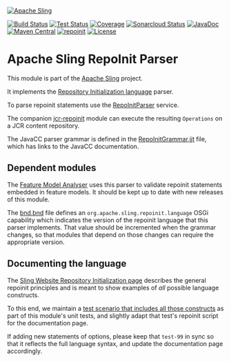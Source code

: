 [![Apache Sling](https://sling.apache.org/res/logos/sling.png)](https://sling.apache.org)

&#32;[![Build Status](https://ci-builds.apache.org/job/Sling/job/modules/job/sling-org-apache-sling-repoinit-parser/job/master/badge/icon)](https://ci-builds.apache.org/job/Sling/job/modules/job/sling-org-apache-sling-repoinit-parser/job/master/)&#32;[![Test Status](https://img.shields.io/jenkins/tests.svg?jobUrl=https://ci-builds.apache.org/job/Sling/job/modules/job/sling-org-apache-sling-repoinit-parser/job/master/)](https://ci-builds.apache.org/job/Sling/job/modules/job/sling-org-apache-sling-repoinit-parser/job/master/test/?width=800&height=600)&#32;[![Coverage](https://sonarcloud.io/api/project_badges/measure?project=apache_sling-org-apache-sling-repoinit-parser&metric=coverage)](https://sonarcloud.io/dashboard?id=apache_sling-org-apache-sling-repoinit-parser)&#32;[![Sonarcloud Status](https://sonarcloud.io/api/project_badges/measure?project=apache_sling-org-apache-sling-repoinit-parser&metric=alert_status)](https://sonarcloud.io/dashboard?id=apache_sling-org-apache-sling-repoinit-parser)&#32;[![JavaDoc](https://www.javadoc.io/badge/org.apache.sling/org.apache.sling.repoinit.parser.svg)](https://www.javadoc.io/doc/org.apache.sling/org-apache-sling-repoinit-parser)&#32;[![Maven Central](https://maven-badges.herokuapp.com/maven-central/org.apache.sling/org.apache.sling.repoinit.parser/badge.svg)](https://search.maven.org/#search%7Cga%7C1%7Cg%3A%22org.apache.sling%22%20a%3A%22org.apache.sling.repoinit.parser%22)&#32;[![repoinit](https://sling.apache.org/badges/group-repoinit.svg)](https://github.com/apache/sling-aggregator/blob/master/docs/group/repoinit.md) [![License](https://img.shields.io/badge/License-Apache%202.0-blue.svg)](https://www.apache.org/licenses/LICENSE-2.0)

# Apache Sling RepoInit Parser

This module is part of the [Apache Sling](https://sling.apache.org) project.

It implements the [Repository Initialization language](https://sling.apache.org/documentation/bundles/repository-initialization.html) parser.

To parse repoinit statements use the [RepoInitParser](./src/main/java/org/apache/sling/repoinit/parser/RepoInitParser.java) service.

The companion [jcr-repoinit](https://github.com/apache/sling-org-apache-sling-jcr-repoinit) module can execute the resulting `Operations` on a
JCR content repository.

The JavaCC parser grammar is defined in the [RepoInitGrammar.jjt](./src/main/javacc/RepoInitGrammar.jjt) file, which has links to
the JavaCC documentation.

## Dependent modules

The [Feature Model Analyser](https://github.com/apache/sling-org-apache-sling-feature-analyser) uses this
parser to validate repoinit statements embedded in feature models. It should be kept up to date with new
releases of this module.

The [bnd.bnd](./bnd.bnd) file defines an `org.apache.sling.repoinit.language` OSGi capability which indicates
the version of the repoinit language that this parser implements. That value should be incremented when the
grammar changes, so that modules that depend on those changes can require the appropriate version.

## Documenting the language

The [Sling Website Repository Initialization page](https://sling.apache.org/documentation/bundles/repository-initialization.html) describes
the general repoinit principles and is meant to show examples of _all_ possible language constructs.

To this end, we maintain a [test scenario that includes all those constructs](./src/test/resources/testcases/test-99.txt) as part of this module's unit tests, and
slightly adapt that test's repoinit script for the documentation page.

If adding new statements of options, please keep that `test-99` in sync so that it reflects the full language syntax, and update the
documentation page accordingly.
